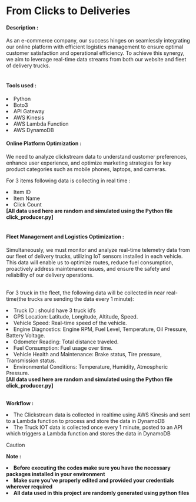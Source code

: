 # From Clicks to Deliveries <br>

<h4>Description : </h4>
As an e-commerce company, our success hinges on seamlessly integrating our online platform with efficient logistics management to ensure optimal customer satisfaction and operational efficiency. To achieve this synergy, we aim to leverage real-time data streams from both our website and fleet of delivery trucks. <br><br>

<h4>Tools used : </h4>
<li>Python</li>
<li>Boto3</li>
<li>API Gateway</li>
<li>AWS Kinesis</li>
<li>AWS Lambda Function</li>
<li>AWS DynamoDB</li>

<h4>Online Platform Optimization : </h4>
We need to analyze clickstream data to understand customer preferences, enhance user experience, and optimize marketing strategies for key product categories such as mobile phones, laptops, and cameras.<br>

For 3 items following data is collecting in real time : <br>
<li>Item ID</li>
<li>Item Name</li>
<li>Click Count</li>
<b>[All data used here are random and simulated using the Python file click_producer.py]</b><br><br>

<h4>Fleet Management and Logistics Optimization : </h4> 
Simultaneously, we must monitor and analyze real-time telemetry data from our fleet of delivery trucks, utilizing IoT sensors installed in each vehicle. This data will enable us to optimize routes, reduce fuel consumption, proactively address maintenance issues, and ensure the safety and reliability of our delivery operations. <br><br>

For 3 truck in the fleet, the following data will be collected in near real-time(the trucks are sending the data every 1 minute): <br>
<li>Truck ID : should have 3 truck id’s</li>
<li>GPS Location: Latitude, Longitude, Altitude, Speed.</li>
<li>Vehicle Speed: Real-time speed of the vehicle.</li>
<li>Engine Diagnostics: Engine RPM, Fuel Level, Temperature, Oil Pressure, Battery Voltage.</li>
<li>Odometer Reading: Total distance traveled.</li>
<li>Fuel Consumption: Fuel usage over time.</li>
<li>Vehicle Health and Maintenance: Brake status, Tire pressure, Transmission status.</li>
<li>Environmental Conditions: Temperature, Humidity, Atmospheric Pressure.</li>
<b>[All data used here are random and simulated using the Python file click_producer.py]</b><br><br>

<strong>Workflow : </strong><br>
<li>The Clickstream data is collected in realtime using AWS Kinesis and sent to a Lambda function to process and store the data in DynamoDB</li>
<li>The Truck IOT data is collected once every 1 minute, posted to an API which triggers a Lambda function and stores the data in DynamoDB</li>

> [!CAUTION]
> <strong>Note : <br>
><li> Before executing the codes make sure you have the necessary packages installed in your environment</li>
><li> Make sure you've properly edited and provided your credentials wherever required </li>
><li> All data used in this project are randomly generated using python files </li>
